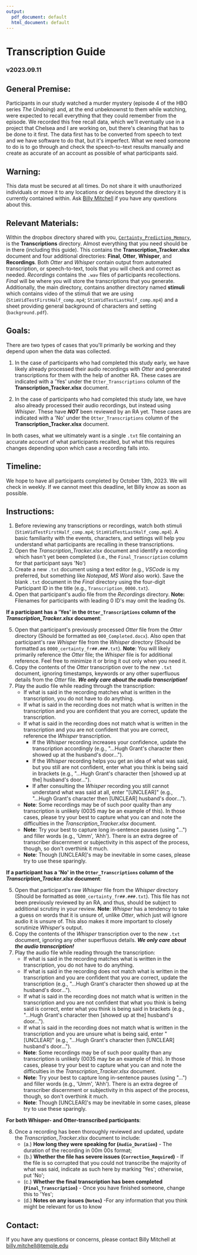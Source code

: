 ```yaml
---
output:
  pdf_document: default
  html_document: default
---
```

# Transcription Guide
### v2023.09.11

## General Premise: 
Participants in our study watched a murder mystery (episode 4 of the HBO series *The Undoing*) and, at the end unbeknownst to them while watching, were expected to recall everything that they could remember from the episode. We recorded this free recall data, which we'll eventually use in a project that Chelsea and I are working on, but there's cleaning that has to be done to it first. The data first has to be converted from speech to text and we have software to do that, but it's imperfect. What we need someone to do is to go through and check the speech-to-text results manually and create as accurate of an account as possible of what participants said. 

## Warning: 
This data must be secured at all times. Do not share it with unauthorized individuals or move it to any locations or devices beyond the directory it is currently contained within. Ask [Billy Mitchell](mailto:billy.mitchell@temple.edu) if you have any questions about this. 

## Relevant Materials:
Within the dropbox directory shared with you, [`Certainty_Predicting_Memory`](https://www.dropbox.com/scl/fo/4wo068j2b20ep8gmx04p9/h?rlkey=zgjem3yp8i7a55hc3uc78v19y&dl=0), is the **Transcriptions** directory. Almost everything that you need should be in there (including this guide). This contains the **Transcription_Tracker.xlsx** document and four additional directories: **Final**, **Otter**, **Whisper**, and **Recordings**. Both *Otter* and *Whisper* contain output from automated transcription, or speech-to-text, tools that you will check and correct as needed. *Recordings* contains the `.wav` files of participants recollections. *Final* will be where you will store the transcriptions that you generate. Additionally, the main directory, contains another directory named **stimuli** which contains video of the stimuli that we are using (`StimVidTestFirstHalf_comp.mp4`; `StimVidTestLastHalf_comp.mp4`) and a sheet providing general background of characters and setting (`background.pdf`).

## Goals:
There are two types of cases that you'll primarily be working and they depend upon when the data was collected. 

1. In the case of participants who had completed this study early, we have likely already processed their audio recordings with *Otter* and generated transcriptions for them with the help of another RA. These cases are indicated with a 'Yes' under the `Otter_Transcriptions` column of the **Transcription_Tracker.xlsx** document. 

2. In the case of participants who had completed this study late, we have also already processed their audio recordings, but instead using *Whisper*. These have ***NOT*** been reviewed by an RA yet. These cases are indicated with a 'No' under the `Otter_Transcriptions` column of the **Transcription_Tracker.xlsx** document.

In both cases, what we ultimately want is a single `.txt` file containing an accurate account of what participants recalled, but what this requires changes depending upon which case a recording falls into. 

## Timeline:
We hope to have all participants completed by October 13th, 2023. We will check in weekly. If we cannot meet this deadline, let Billy know as soon as possible. 

## Instructions:
1. Before reviewing any transcriptions or recordings, watch both stimuli (`StimVidTestFirstHalf_comp.mp4`; `StimVidTestLastHalf_comp.mp4`). A basic familiarity with the events, characters, and settings will help you understand what participants are recalling in these transcriptions.
2. Open the *Transcription_Tracker.xlsx* document and identify a recording which hasn't yet been completed (i.e., the `Final_Transcription` column for that participant says 'No')
3. Create a new `.txt` document using a text editor (e.g., *VSCode* is my preferred, but something like *Notepad*, *MS Word* also work). Save the blank `.txt` document in the *Final* directory using the four-digit Participant ID in the title (e.g., `Transcription_0000.txt`).
4. Open that participant's audio file from the *Recordings* directory. **Note:** Filenames for participants with leading 0 ID's may omit the leading 0s.

**If a participant has a 'Yes' in the `Otter_Transcriptions` column of the *Transcription_Tracker.xlsx* document**:

5. Open that participant's previously processed *Otter* file from the *Otter* directory (Should be formatted as `000_Completed.docx`). Also open that participant's raw *Whisper* file from the *Whisper* directory (Should be formatted as `0000_certainty_fr##.###.txt`). **Note**: You will likely primarily reference the *Otter* file; the *Whisper* file is for additional reference. Feel free to minimize it or bring it out only when you need it.
6. Copy the contents of the *Otter* transcription over to the new `.txt` document, ignoring timestamps, keywords or any other superfluous details from the *Otter* file. ***We only care about the audio transcription!***
7. Play the audio file while reading through the transcription:
    * If what is said in the recording matches what is written in the transcription, you do not have to do anything.
    * If what is said in the recording does not match what is written in the transcription and you are confident that you are correct, update the transcription.
    * If what is said in the recording does not match what is written in the transcription and you are not confident that you are correct, reference the *Whisper* transcription. 
        * If the *Whisper* recording increases your confidence, update the transcription accordingly (e.g., "...Hugh Grant's character then showed up at the husband's door..."). 
        * If the *Whisper* recording helps you get an idea of what was said, but you still are not confident, enter what you think is being said in brackets (e.g., "...Hugh Grant's character then [showed up at the] husband's door...").
        * If after consulting the *Whisper* recording you still cannot understand what was said at all, enter "[UNCLEAR]" (e.g., "...Hugh Grant's character then [UNCLEAR] husband's door...").
    * **Note**: Some recordings may be of such poor quality than any transcription is unlikely (0035 may be an example of this). In those cases, please try your best to capture what you can and note the difficulties in the *Transcription_Tracker.xlsx* document. 
    * **Note**: Try your best to capture long in-sentence pauses (using "...") and filler words (e.g., 'Umm', 'Ahh'). There is an extra degree of transcriber discernment or subjectivity in this aspect of the process, though, so don't overthink it much.  
    * **Note**: Though [UNCLEAR]'s may be inevitable in some cases, please try to use these sparingly. 

**If a participant has a 'No' in the `Otter_Transcriptions` column of the *Transcription_Tracker.xlsx* document**:

5. Open that participant's raw *Whisper* file from the *Whisper* directory (Should be formatted as `0000_certainty_fr##.###.txt`). This file has not been previously reviewed by an RA, and thus, should be subject to additional scrutiny in your review. **Note**: *Whisper* has a tendency to take a guess on words that it is unsure of, unlike *Otter*, which just will ignore audio it is unsure of. This also makes it more important to closely scrutinize *Whisper*'s output. 
6. Copy the contents of the *Whisper* transcription over to the new `.txt` document, ignoring any other superfluous details. ***We only care about the audio transcription!***
7. Play the audio file while reading through the transcription:
    * If what is said in the recording matches what is written in the transcription, you do not have to do anything.
    * If what is said in the recording does not match what is written in the transcription and you are confident that you are correct, update the transcription (e.g., "...Hugh Grant's character then showed up at the husband's door...").
    * If what is said in the recording does not match what is written in the transcription and you are not confident that what you think is being said is correct, enter what you think is being said in brackets (e.g., "...Hugh Grant's character then [showed up at the] husband's door...").
    * If what is said in the recording does not match what is written in the transcription and you are unsure what is being said, enter "[UNCLEAR]" (e.g., "...Hugh Grant's character then [UNCLEAR] husband's door...").
    * **Note**: Some recordings may be of such poor quality than any transcription is unlikely (0035 may be an example of this). In those cases, please try your best to capture what you can and note the difficulties in the *Transcription_Tracker.xlsx* document. 
    * **Note**: Try your best to capture long in-sentence pauses (using "...") and filler words (e.g., 'Umm', 'Ahh'). There is an extra degree of transcriber discernment or subjectivity in this aspect of the process, though, so don't overthink it much.  
    * **Note**: Though [UNCLEAR]'s may be inevitable in some cases, please try to use these sparingly. 

**For both Whisper- and Otter-transcribed participants**:

8. Once a recording has been thoroughly reviewed and updated, update the *Transcription_Tracker.xlsx* document to include: 
     * (a.) **How long they were speaking for (`Audio_Duration`)** - The duration of the recording in 00m 00s format; 
     * (b.) **Whether the file has severe issues (`Correction_Required`)** - If the file is so corrupted that you could not transcribe the majority of what was said, indicate as such here by marking 'Yes'; otherwise, put 'No'; 
     * (c.) **Whether the final transcription has been completed (`Final_Transcription`)** - Once you have finished someone, change this to 'Yes'; 
     * (d.) **Notes on any issues (`Notes`)** -For any information that you think might be relevant for us to know

## Contact:
If you have any questions or concerns, please contact Billy Mitchell at billy.mitchell@temple.edu